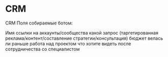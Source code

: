 # CRM
CRM
Поля собираемые ботом:

Имя
ссылки на аккаунты/сообщества
какой запрос (таргетированная реклама/контент/составление стратегии/консультация)
бюджет
велась ли раньше работа над проектом
что хотите видеть после сотрудничества со специалистом
